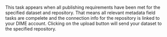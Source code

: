 This task appears when all publishing requirements have been met for the specified dataset and repository. That means all relevant metadata field tasks are compelete and the connection info for the repository is linked to your DIME account. Clicking on the upload button will send your dataset to the specified repository.